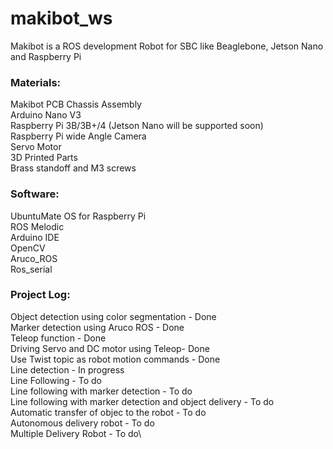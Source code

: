 # makibot_ws
Makibot is a ROS development Robot for SBC like Beaglebone, Jetson Nano and Raspberry Pi

### Materials:
Makibot PCB Chassis Assembly\
Arduino Nano V3\
Raspberry Pi 3B/3B+/4 (Jetson Nano will be supported soon)\
Raspberry Pi wide Angle Camera\
Servo Motor\
3D Printed Parts\
Brass standoff and M3 screws
### Software:
UbuntuMate OS for Raspberry Pi\
ROS Melodic\
Arduino IDE\
OpenCV\
Aruco_ROS\
Ros_serial

### Project Log:
Object detection using color segmentation - Done\
Marker detection using Aruco ROS - Done\
Teleop function - Done\
Driving Servo and DC motor using Teleop- Done\
Use Twist topic as robot motion commands - Done\
Line detection - In progress\
Line Following - To do\
Line following with marker detection - To do\
Line following with marker detection and object delivery - To do\
Automatic transfer of objec to the robot - To do\
Autonomous delivery robot - To do\
Multiple Delivery Robot - To do\

